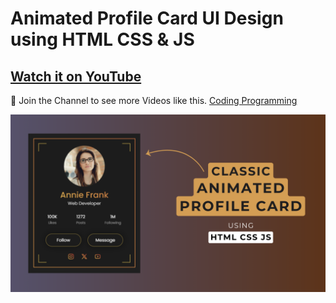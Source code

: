 # Animated Profile Card UI Design using HTML CSS & JS
## [Watch it on YouTube](https://youtu.be/zwo3wyCg9v8)

💙 Join the Channel to see more Videos like this. [Coding Programming](https://www.youtube.com/@codingprogramming77)

![Thumbnail](/thumbnail.png)
